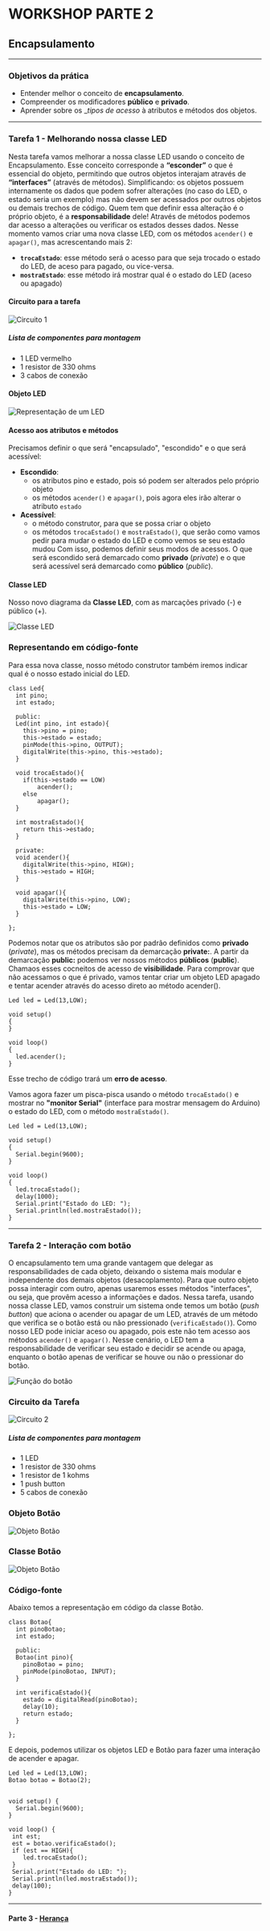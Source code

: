 # WORKSHOP PARTE 2
## Encapsulamento

---
### Objetivos da prática

- Entender melhor o conceito de __encapsulamento__.
- Compreender os modificadores __público__ e __privado__.
- Aprender sobre os __tipos de acesso_ à atributos e métodos dos objetos.

---
### Tarefa 1 - Melhorando nossa classe LED

Nesta tarefa vamos melhorar a nossa classe LED usando o conceito de Encapsulamento. Esse conceito corresponde a __“esconder”__ o que é essencial do objeto, permitindo que outros objetos interajam através de __“interfaces”__ (através de métodos). Simplificando: os objetos possuem internamente os dados que podem sofrer alterações (no caso do LED, o estado seria um exemplo) mas não devem ser acessados por outros objetos ou demais trechos de código. Quem tem que definir essa alteração é o próprio objeto, é a __responsabilidade__ dele!
Através de métodos podemos dar acesso a alterações ou verificar os estados desses dados. Nesse momento vamos criar uma nova classe LED, com os métodos `acender()` e `apagar()`, mas acrescentando mais 2:
- __`trocaEstado`__: esse método será o acesso para que seja trocado o estado do LED, de aceso para pagado, ou vice-versa.
- __`mostraEstado`__: esse método irá mostrar qual é o estado do LED (aceso ou apagado)


#### Circuito para a tarefa
![Circuito 1](Imagens/parte2_1.png)


##### Lista de componentes para montagem
- 1 LED vermelho
- 1 resistor de 330 ohms
- 3 cabos de conexão

#### Objeto LED

![Representação de um LED](Imagens/parte2_2.png)

#### Acesso aos atributos e métodos

Precisamos definir o que será "encapsulado", "escondido" e o que será acessível:
- __Escondido__:
	- os atributos pino e estado, pois só podem ser alterados pelo próprio objeto
	- os métodos `acender()` e `apagar()`, pois agora eles irão alterar o atributo `estado`
- __Acessível__:
	- o método construtor, para que se possa criar o objeto
	- os métodos `trocaEstado()` e `mostraEstado()`, que serão como vamos pedir para mudar o estado do LED e como vemos se seu estado mudou
Com isso, podemos definir seus modos de acessos. O que será escondido será demarcado como __privado__ (_private_) e o que será acessível será demarcado como __público__ (_public_).

#### Classe LED
Nosso novo diagrama da __Classe LED__, com as marcações privado (-) e público (+).

![Classe LED](Imagens/parte2_3.png)


### Representando em código-fonte

Para essa nova classe, nosso método construtor também iremos indicar qual é o nosso estado inicial do LED.

```
class Led{
  int pino;
  int estado;
  
  public:
  Led(int pino, int estado){
    this->pino = pino;
    this->estado = estado;
    pinMode(this->pino, OUTPUT);
    digitalWrite(this->pino, this->estado);
  }
  
  void trocaEstado(){
    if(this->estado == LOW)
      	acender();
    else
        apagar();
  }
  
  int mostraEstado(){
    return this->estado;
  }
  
  private:
  void acender(){
    digitalWrite(this->pino, HIGH);
    this->estado = HIGH;
  }
  
  void apagar(){
    digitalWrite(this->pino, LOW);
    this->estado = LOW;
  }
  
};
```

Podemos notar que os atributos são por padrão definidos como __privado__ (_private_), mas os métodos precisam da demarcação __private:__. A partir da demarcação __public:__ podemos ver nossos métodos __públicos__ (__public__). Chamaos esses cocneitos de acesso de __visibilidade__.
Para comprovar que não acessamos o que é privado, vamos tentar criar um objeto LED apagado e tentar acender através do acesso direto ao método acender().

```
Led led = Led(13,LOW);

void setup()
{
}

void loop()
{
  led.acender();
}
```

Esse trecho de código trará um __erro de acesso__.

Vamos agora fazer um pisca-pisca usando o método `trocaEstado()` e mostrar no __"monitor Serial"__ (interface para mostrar mensagem do Arduino) o estado do LED, com o método `mostraEstado()`. 

```
Led led = Led(13,LOW);

void setup()
{
  Serial.begin(9600);
}

void loop()
{
  led.trocaEstado();
  delay(1000);
  Serial.print("Estado do LED: ");
  Serial.println(led.mostraEstado());
}
```

___


### Tarefa 2 - Interação com botão

O encapsulamento tem uma grande vantagem que delegar as responsabilidades de cada objeto, deixando o sistema mais modular e independente dos demais objetos (desacoplamento). Para que outro objeto possa interagir com outro, apenas usaremos esses métodos "interfaces", ou seja, que provêm acesso a informações e dados.
Nessa tarefa, usando nossa classe LED, vamos construir um sistema onde temos um botão (_push button_) que aciona o acender ou apagar de um LED, através de um método que verifica se o botão está ou não pressionado (`verificaEstado()`). Como nosso LED pode iniciar aceso ou apagado, pois este não tem acesso aos métodos `acender()` e `apagar()`. Nesse cenário, o LED tem a responsabilidade de verificar seu estado e decidir se acende ou apaga, enquanto o botão apenas de verificar se houve ou não o pressionar do botão.

![Função do botão](Imagens/parte2_4.png)

### Circuito da Tarefa
![Circuito 2](Imagens/parte2_5.png)


##### Lista de componentes para montagem
- 1 LED 
- 1 resistor de 330 ohms
- 1 resistor de 1 kohms
- 1 push button
- 5 cabos de conexão

### Objeto Botão
![Objeto Botão](Imagens/parte2_6.png)

### Classe Botão
![Objeto Botão](Imagens/parte2_7.png)


### Código-fonte
Abaixo temos a representação em código da classe Botão.

```
class Botao{
  int pinoBotao;
  int estado;
  
  public:
  Botao(int pino){
  	pinoBotao = pino;
    pinMode(pinoBotao, INPUT);
  } 
  
  int verificaEstado(){
    estado = digitalRead(pinoBotao);
    delay(10);
    return estado;
  }
  
};
```


E depois, podemos utilizar os objetos LED e Botão para fazer uma interação de acender e apagar.

```
Led led = Led(13,LOW);
Botao botao = Botao(2);


void setup() {
  Serial.begin(9600);
}

void loop() {
 int est;
 est = botao.verificaEstado();
 if (est == HIGH){
    led.trocaEstado();
 }
 Serial.print("Estado do LED: ");
 Serial.println(led.mostraEstado());
 delay(100);
}
```
---
#### Parte 3 - [Herança](/workshop_parte3.md)
